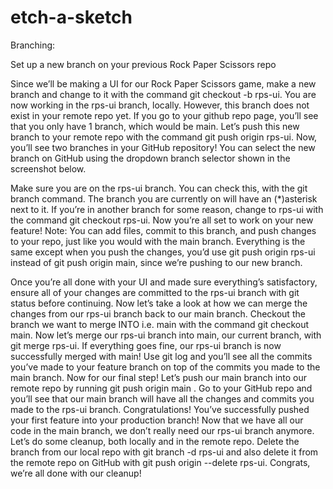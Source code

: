 # etch-a-sketch


Branching:

Set up a new branch on your previous Rock Paper Scissors repo

Since we’ll be making a UI for our Rock Paper Scissors game, make a new branch and change to it with the command git checkout -b rps-ui.
You are now working in the rps-ui branch, locally. However, this branch does not exist in your remote repo yet. If you go to your github repo page, you’ll see that you only have 1 branch, which would be main. Let’s push this new branch to your remote repo with the command git push origin rps-ui. Now, you’ll see two branches in your GitHub repository! You can select the new branch on GitHub using the dropdown branch selector shown in the screenshot below.

Make sure you are on the rps-ui branch. You can check this, with the git branch command. The branch you are currently on will have an (*)asterisk next to it. If you’re in another branch for some reason, change to rps-ui with the command git checkout rps-ui. Now you’re all set to work on your new feature! Note: You can add files, commit to this branch, and push changes to your repo, just like you would with the main branch. Everything is the same except when you push the changes, you’d use git push origin rps-ui instead of git push origin main, since we’re pushing to our new branch.

Once you’re all done with your UI and made sure everything’s satisfactory, ensure all of your changes are committed to the rps-ui branch with git status before continuing.
Now let’s take a look at how we can merge the changes from our rps-ui branch back to our main branch.
Checkout the branch we want to merge INTO i.e. main with the command git checkout main.
Now let’s merge our rps-ui branch into main, our current branch, with git merge rps-ui.
If everything goes fine, our rps-ui branch is now successfully merged with main! Use git log and you’ll see all the commits you’ve made to your feature branch on top of the commits you made to the main branch. Now for our final step!
Let’s push our main branch into our remote repo by running git push origin main . Go to your GitHub repo and you’ll see that our main branch will have all the changes and commits you made to the rps-ui branch. Congratulations! You’ve successfully pushed your first feature into your production branch!
Now that we have all our code in the main branch, we don’t really need our rps-ui branch anymore. Let’s do some cleanup, both locally and in the remote repo. Delete the branch from our local repo with git branch -d rps-ui and also delete it from the remote repo on GitHub with git push origin --delete rps-ui. Congrats, we’re all done with our cleanup!



<!-- for checking if mouse is down and moving -->


<!-- <!DOCTYPE html>
<html lang="en">
<head>
    <meta charset="UTF-8">
    <meta name="viewport" content="width=device-width, initial-scale=1.0">
    <title>Pixel Art</title>
    <link rel="stylesheet" href="styles.css">
</head>
<body>
    <div id="pixelCanvas"></div>
    <script src="script.js"></script>
</body>
</html>




#pixelCanvas {
    display: grid;
    grid-template-columns: repeat(16, 20px); /* Adjust as needed */
    grid-template-rows: repeat(16, 20px); /* Adjust as needed */
    gap: 1px;
}

.pixel {
    width: 20px;
    height: 20px;
    background-color: white;
    border: 1px solid #ccc;
}




document.addEventListener('DOMContentLoaded', () => {
    const pixelCanvas = document.getElementById('pixelCanvas');
    let isMouseDown = false;

    // Create the pixel grid
    for (let i = 0; i < 256; i++) { // 16x16 grid
        const pixel = document.createElement('div');
        pixel.classList.add('pixel');
        pixelCanvas.appendChild(pixel);
    }

    // Event listeners for mouse actions
    pixelCanvas.addEventListener('mousedown', () => {
        isMouseDown = true;
    });

    document.addEventListener('mouseup', () => {
        isMouseDown = false;
    });

    pixelCanvas.addEventListener('mouseover', (event) => {
        if (isMouseDown && event.target.classList.contains('pixel')) {
            event.target.style.backgroundColor = 'black'; // Change to desired color
        }
    });

    // Prevent default drag behavior
    pixelCanvas.addEventListener('dragstart', (event) => {
        event.preventDefault();
    });
}); -->
